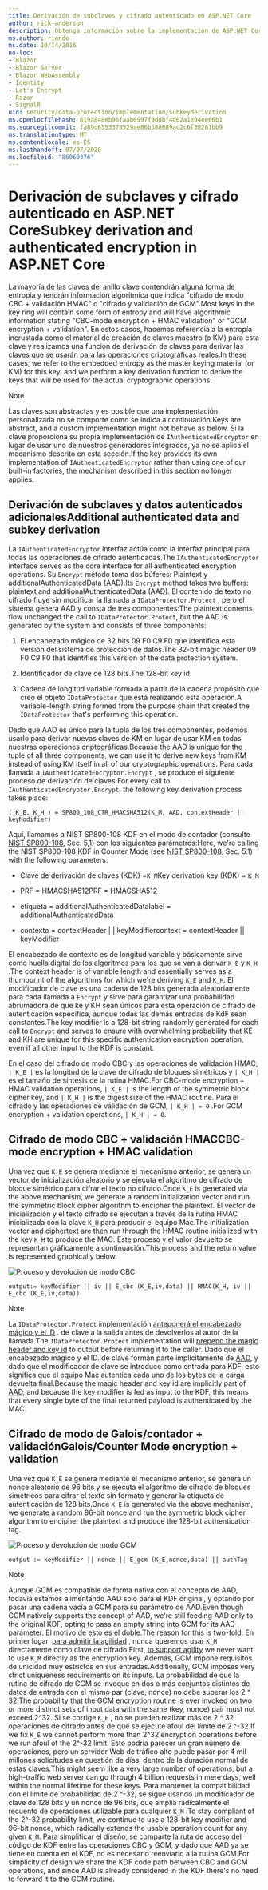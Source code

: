 ```yaml
---
title: Derivación de subclaves y cifrado autenticado en ASP.NET Core
author: rick-anderson
description: Obtenga información sobre la implementación de ASP.NET Core la derivación de subclaves de protección de datos y el cifrado autenticado.
ms.author: riande
ms.date: 10/14/2016
no-loc:
- Blazor
- Blazor Server
- Blazor WebAssembly
- Identity
- Let's Encrypt
- Razor
- SignalR
uid: security/data-protection/implementation/subkeyderivation
ms.openlocfilehash: 619a848eb96faab6997f9ddbf4d62a1e04ee66b1
ms.sourcegitcommit: fa89d6553378529ae86b388689ac2c6f38281bb9
ms.translationtype: MT
ms.contentlocale: es-ES
ms.lasthandoff: 07/07/2020
ms.locfileid: "86060376"
---
```

# <a name="subkey-derivation-and-authenticated-encryption-in-aspnet-core"></a><span data-ttu-id="4f6d9-103">Derivación de subclaves y cifrado autenticado en ASP.NET Core</span><span class="sxs-lookup"><span data-stu-id="4f6d9-103">Subkey derivation and authenticated encryption in ASP.NET Core</span></span>

<a name="data-protection-implementation-subkey-derivation"></a>

<span data-ttu-id="4f6d9-104">La mayoría de las claves del anillo clave contendrán alguna forma de entropía y tendrán información algorítmica que indica "cifrado de modo CBC + validación HMAC" o "cifrado y validación de GCM".</span><span class="sxs-lookup"><span data-stu-id="4f6d9-104">Most keys in the key ring will contain some form of entropy and will have algorithmic information stating "CBC-mode encryption + HMAC validation" or "GCM encryption + validation".</span></span> <span data-ttu-id="4f6d9-105">En estos casos, hacemos referencia a la entropía incrustada como el material de creación de claves maestro (o KM) para esta clave y realizamos una función de derivación de claves para derivar las claves que se usarán para las operaciones criptográficas reales.</span><span class="sxs-lookup"><span data-stu-id="4f6d9-105">In these cases, we refer to the embedded entropy as the master keying material (or KM) for this key, and we perform a key derivation function to derive the keys that will be used for the actual cryptographic operations.</span></span>

> [!NOTE]
> <span data-ttu-id="4f6d9-106">Las claves son abstractas y es posible que una implementación personalizada no se comporte como se indica a continuación.</span><span class="sxs-lookup"><span data-stu-id="4f6d9-106">Keys are abstract, and a custom implementation might not behave as below.</span></span> <span data-ttu-id="4f6d9-107">Si la clave proporciona su propia implementación de `IAuthenticatedEncryptor` en lugar de usar uno de nuestros generadores integrados, ya no se aplica el mecanismo descrito en esta sección.</span><span class="sxs-lookup"><span data-stu-id="4f6d9-107">If the key provides its own implementation of `IAuthenticatedEncryptor` rather than using one of our built-in factories, the mechanism described in this section no longer applies.</span></span>

<a name="data-protection-implementation-subkey-derivation-aad"></a>

## <a name="additional-authenticated-data-and-subkey-derivation"></a><span data-ttu-id="4f6d9-108">Derivación de subclaves y datos autenticados adicionales</span><span class="sxs-lookup"><span data-stu-id="4f6d9-108">Additional authenticated data and subkey derivation</span></span>

<span data-ttu-id="4f6d9-109">La `IAuthenticatedEncryptor` interfaz actúa como la interfaz principal para todas las operaciones de cifrado autenticadas.</span><span class="sxs-lookup"><span data-stu-id="4f6d9-109">The `IAuthenticatedEncryptor` interface serves as the core interface for all authenticated encryption operations.</span></span> <span data-ttu-id="4f6d9-110">Su `Encrypt` método toma dos búferes: Plaintext y additionalAuthenticatedData (AAD).</span><span class="sxs-lookup"><span data-stu-id="4f6d9-110">Its `Encrypt` method takes two buffers: plaintext and additionalAuthenticatedData (AAD).</span></span> <span data-ttu-id="4f6d9-111">El contenido de texto no cifrado fluye sin modificar la llamada a `IDataProtector.Protect` , pero el sistema genera AAD y consta de tres componentes:</span><span class="sxs-lookup"><span data-stu-id="4f6d9-111">The plaintext contents flow unchanged the call to `IDataProtector.Protect`, but the AAD is generated by the system and consists of three components:</span></span>

1. <span data-ttu-id="4f6d9-112">El encabezado mágico de 32 bits 09 F0 C9 F0 que identifica esta versión del sistema de protección de datos.</span><span class="sxs-lookup"><span data-stu-id="4f6d9-112">The 32-bit magic header 09 F0 C9 F0 that identifies this version of the data protection system.</span></span>

2. <span data-ttu-id="4f6d9-113">Identificador de clave de 128 bits.</span><span class="sxs-lookup"><span data-stu-id="4f6d9-113">The 128-bit key id.</span></span>

3. <span data-ttu-id="4f6d9-114">Cadena de longitud variable formada a partir de la cadena propósito que creó el objeto `IDataProtector` que está realizando esta operación.</span><span class="sxs-lookup"><span data-stu-id="4f6d9-114">A variable-length string formed from the purpose chain that created the `IDataProtector` that's performing this operation.</span></span>

<span data-ttu-id="4f6d9-115">Dado que AAD es único para la tupla de los tres componentes, podemos usarlo para derivar nuevas claves de KM en lugar de usar KM en todas nuestras operaciones criptográficas.</span><span class="sxs-lookup"><span data-stu-id="4f6d9-115">Because the AAD is unique for the tuple of all three components, we can use it to derive new keys from KM instead of using KM itself in all of our cryptographic operations.</span></span> <span data-ttu-id="4f6d9-116">Para cada llamada a `IAuthenticatedEncryptor.Encrypt` , se produce el siguiente proceso de derivación de claves:</span><span class="sxs-lookup"><span data-stu-id="4f6d9-116">For every call to `IAuthenticatedEncryptor.Encrypt`, the following key derivation process takes place:</span></span>

`( K_E, K_H ) = SP800_108_CTR_HMACSHA512(K_M, AAD, contextHeader || keyModifier)`

<span data-ttu-id="4f6d9-117">Aquí, llamamos a NIST SP800-108 KDF en el modo de contador (consulte [NIST SP800-108](https://nvlpubs.nist.gov/nistpubs/Legacy/SP/nistspecialpublication800-108.pdf), Sec. 5,1) con los siguientes parámetros:</span><span class="sxs-lookup"><span data-stu-id="4f6d9-117">Here, we're calling the NIST SP800-108 KDF in Counter Mode (see [NIST SP800-108](https://nvlpubs.nist.gov/nistpubs/Legacy/SP/nistspecialpublication800-108.pdf), Sec. 5.1) with the following parameters:</span></span>

* <span data-ttu-id="4f6d9-118">Clave de derivación de claves (KDK) =`K_M`</span><span class="sxs-lookup"><span data-stu-id="4f6d9-118">Key derivation key (KDK) = `K_M`</span></span>

* <span data-ttu-id="4f6d9-119">PRF = HMACSHA512</span><span class="sxs-lookup"><span data-stu-id="4f6d9-119">PRF = HMACSHA512</span></span>

* <span data-ttu-id="4f6d9-120">etiqueta = additionalAuthenticatedData</span><span class="sxs-lookup"><span data-stu-id="4f6d9-120">label = additionalAuthenticatedData</span></span>

* <span data-ttu-id="4f6d9-121">contexto = contextHeader | | keyModifier</span><span class="sxs-lookup"><span data-stu-id="4f6d9-121">context = contextHeader || keyModifier</span></span>

<span data-ttu-id="4f6d9-122">El encabezado de contexto es de longitud variable y básicamente sirve como huella digital de los algoritmos para los que se van a derivar `K_E` y `K_H` .</span><span class="sxs-lookup"><span data-stu-id="4f6d9-122">The context header is of variable length and essentially serves as a thumbprint of the algorithms for which we're deriving `K_E` and `K_H`.</span></span> <span data-ttu-id="4f6d9-123">El modificador de clave es una cadena de 128 bits generada aleatoriamente para cada llamada a `Encrypt` y sirve para garantizar una probabilidad abrumadora de que ke y KH sean únicos para esta operación de cifrado de autenticación específica, aunque todas las demás entradas de KdF sean constantes.</span><span class="sxs-lookup"><span data-stu-id="4f6d9-123">The key modifier is a 128-bit string randomly generated for each call to `Encrypt` and serves to ensure with overwhelming probability that KE and KH are unique for this specific authentication encryption operation, even if all other input to the KDF is constant.</span></span>

<span data-ttu-id="4f6d9-124">En el caso del cifrado de modo CBC y las operaciones de validación HMAC, `| K_E |` es la longitud de la clave de cifrado de bloques simétricos y `| K_H |` es el tamaño de síntesis de la rutina HMAC.</span><span class="sxs-lookup"><span data-stu-id="4f6d9-124">For CBC-mode encryption + HMAC validation operations, `| K_E |` is the length of the symmetric block cipher key, and `| K_H |` is the digest size of the HMAC routine.</span></span> <span data-ttu-id="4f6d9-125">Para el cifrado y las operaciones de validación de GCM, `| K_H | = 0` .</span><span class="sxs-lookup"><span data-stu-id="4f6d9-125">For GCM encryption + validation operations, `| K_H | = 0`.</span></span>

## <a name="cbc-mode-encryption--hmac-validation"></a><span data-ttu-id="4f6d9-126">Cifrado de modo CBC + validación HMAC</span><span class="sxs-lookup"><span data-stu-id="4f6d9-126">CBC-mode encryption + HMAC validation</span></span>

<span data-ttu-id="4f6d9-127">Una vez que `K_E` se genera mediante el mecanismo anterior, se genera un vector de inicialización aleatorio y se ejecuta el algoritmo de cifrado de bloque simétrico para cifrar el texto no cifrado.</span><span class="sxs-lookup"><span data-stu-id="4f6d9-127">Once `K_E` is generated via the above mechanism, we generate a random initialization vector and run the symmetric block cipher algorithm to encipher the plaintext.</span></span> <span data-ttu-id="4f6d9-128">El vector de inicialización y el texto cifrado se ejecutan a través de la rutina HMAC inicializada con la clave `K_H` para producir el equipo Mac.</span><span class="sxs-lookup"><span data-stu-id="4f6d9-128">The initialization vector and ciphertext are then run through the HMAC routine initialized with the key `K_H` to produce the MAC.</span></span> <span data-ttu-id="4f6d9-129">Este proceso y el valor devuelto se representan gráficamente a continuación.</span><span class="sxs-lookup"><span data-stu-id="4f6d9-129">This process and the return value is represented graphically below.</span></span>

![Proceso y devolución de modo CBC](subkeyderivation/_static/cbcprocess.png)

`output:= keyModifier || iv || E_cbc (K_E,iv,data) || HMAC(K_H, iv || E_cbc (K_E,iv,data))`

> [!NOTE]
> <span data-ttu-id="4f6d9-131">La `IDataProtector.Protect` implementación [anteponerá el encabezado mágico y el ID](xref:security/data-protection/implementation/authenticated-encryption-details) . de clave a la salida antes de devolverlos al autor de la llamada.</span><span class="sxs-lookup"><span data-stu-id="4f6d9-131">The `IDataProtector.Protect` implementation will [prepend the magic header and key id](xref:security/data-protection/implementation/authenticated-encryption-details) to output before returning it to the caller.</span></span> <span data-ttu-id="4f6d9-132">Dado que el encabezado mágico y el ID. de clave forman parte implícitamente de [AAD](xref:security/data-protection/implementation/subkeyderivation#data-protection-implementation-subkey-derivation-aad), y dado que el modificador de clave se introduce como entrada para KDF, esto significa que el equipo Mac autentica cada uno de los bytes de la carga devuelta final.</span><span class="sxs-lookup"><span data-stu-id="4f6d9-132">Because the magic header and key id are implicitly part of [AAD](xref:security/data-protection/implementation/subkeyderivation#data-protection-implementation-subkey-derivation-aad), and because the key modifier is fed as input to the KDF, this means that every single byte of the final returned payload is authenticated by the MAC.</span></span>

## <a name="galoiscounter-mode-encryption--validation"></a><span data-ttu-id="4f6d9-133">Cifrado de modo de Galois/contador + validación</span><span class="sxs-lookup"><span data-stu-id="4f6d9-133">Galois/Counter Mode encryption + validation</span></span>

<span data-ttu-id="4f6d9-134">Una vez que `K_E` se genera mediante el mecanismo anterior, se genera un nonce aleatorio de 96 bits y se ejecuta el algoritmo de cifrado de bloques simétricos para cifrar el texto sin formato y generar la etiqueta de autenticación de 128 bits.</span><span class="sxs-lookup"><span data-stu-id="4f6d9-134">Once `K_E` is generated via the above mechanism, we generate a random 96-bit nonce and run the symmetric block cipher algorithm to encipher the plaintext and produce the 128-bit authentication tag.</span></span>

![Proceso y devolución de modo GCM](subkeyderivation/_static/galoisprocess.png)

`output := keyModifier || nonce || E_gcm (K_E,nonce,data) || authTag`

> [!NOTE]
> <span data-ttu-id="4f6d9-136">Aunque GCM es compatible de forma nativa con el concepto de AAD, todavía estamos alimentando AAD solo para el KDF original, y optando por pasar una cadena vacía a GCM para su parámetro de AAD.</span><span class="sxs-lookup"><span data-stu-id="4f6d9-136">Even though GCM natively supports the concept of AAD, we're still feeding AAD only to the original KDF, opting to pass an empty string into GCM for its AAD parameter.</span></span> <span data-ttu-id="4f6d9-137">El motivo de esto es el doble.</span><span class="sxs-lookup"><span data-stu-id="4f6d9-137">The reason for this is two-fold.</span></span> <span data-ttu-id="4f6d9-138">En primer lugar, [para admitir la agilidad](xref:security/data-protection/implementation/context-headers#data-protection-implementation-context-headers) , nunca queremos usar `K_M` directamente como clave de cifrado.</span><span class="sxs-lookup"><span data-stu-id="4f6d9-138">First, [to support agility](xref:security/data-protection/implementation/context-headers#data-protection-implementation-context-headers) we never want to use `K_M` directly as the encryption key.</span></span> <span data-ttu-id="4f6d9-139">Además, GCM impone requisitos de unicidad muy estrictos en sus entradas.</span><span class="sxs-lookup"><span data-stu-id="4f6d9-139">Additionally, GCM imposes very strict uniqueness requirements on its inputs.</span></span> <span data-ttu-id="4f6d9-140">La probabilidad de que la rutina de cifrado de GCM se invoque en dos o más conjuntos distintos de datos de entrada con el mismo par (clave, nonce) no debe superar los 2 ^ 32.</span><span class="sxs-lookup"><span data-stu-id="4f6d9-140">The probability that the GCM encryption routine is ever invoked on two or more distinct sets of input data with the same (key, nonce) pair must not exceed 2^32.</span></span> <span data-ttu-id="4f6d9-141">Si se corrige `K_E` , no se pueden realizar más de 2 ^ 32 operaciones de cifrado antes de que se ejecute afoul del límite de 2 ^-32.</span><span class="sxs-lookup"><span data-stu-id="4f6d9-141">If we fix `K_E` we cannot perform more than 2^32 encryption operations before we run afoul of the 2^-32 limit.</span></span> <span data-ttu-id="4f6d9-142">Esto podría parecer un gran número de operaciones, pero un servidor Web de tráfico alto puede pasar por 4 mil millones solicitudes en cuestión de días, dentro de la duración normal de estas claves.</span><span class="sxs-lookup"><span data-stu-id="4f6d9-142">This might seem like a very large number of operations, but a high-traffic web server can go through 4 billion requests in mere days, well within the normal lifetime for these keys.</span></span> <span data-ttu-id="4f6d9-143">Para mantener la compatibilidad con el límite de probabilidad de 2 ^-32, se sigue usando un modificador de clave de 128 bits y un nonce de 96 bits, que amplía radicalmente el recuento de operaciones utilizable para cualquier `K_M` .</span><span class="sxs-lookup"><span data-stu-id="4f6d9-143">To stay compliant of the 2^-32 probability limit, we continue to use a 128-bit key modifier and 96-bit nonce, which radically extends the usable operation count for any given `K_M`.</span></span> <span data-ttu-id="4f6d9-144">Para simplificar el diseño, se comparte la ruta de acceso del código de KDF entre las operaciones CBC y GCM, y dado que AAD ya se tiene en cuenta en el KDF, no es necesario reenviarlo a la rutina GCM.</span><span class="sxs-lookup"><span data-stu-id="4f6d9-144">For simplicity of design we share the KDF code path between CBC and GCM operations, and since AAD is already considered in the KDF there's no need to forward it to the GCM routine.</span></span>
